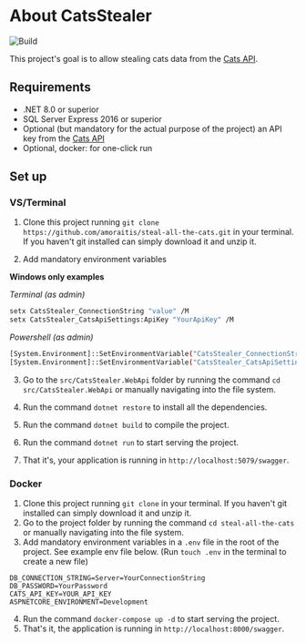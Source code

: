 # About CatsStealer

![Build](https://github.com/amoraitis/steal-all-the-cats/blob/.github/workflows/dotnet.yml/badge.svg)

This project's goal is to allow stealing cats data from the [Cats API](https://thecatapi.com/).

## Requirements

- .NET 8.0 or superior
- SQL Server Express 2016 or superior
- Optional (but mandatory for the actual purpose of the project) an API key from the [Cats API](https://thecatapi.com/)
- Optional, docker: for one-click run

## Set up

### VS/Terminal

1. Clone this project running `git clone https://github.com/amoraitis/steal-all-the-cats.git` in your terminal. If you haven't git installed can simply download it and unzip it.

2. Add mandatory environment variables

**Windows only examples**

*Terminal (as admin)*

```bash
setx CatsStealer_ConnectionString "value" /M
setx CatsStealer_CatsApiSettings:ApiKey "YourApiKey" /M
```

*Powershell (as admin)*

```bash
[System.Environment]::SetEnvironmentVariable("CatsStealer_ConnectionString", "value", [System.EnvironmentVariableTarget]::Machine)
[System.Environment]::SetEnvironmentVariable("CatsStealer_CatsApiSettings:ApiKey", "YourApiKey", [System.EnvironmentVariableTarget]::Machine)
```

3. Go to the `src/CatsStealer.WebApi` folder by running the command `cd src/CatsStealer.WebApi` or manually navigating into the file system.

4. Run the command `dotnet restore` to install all the dependencies.

5. Run the command `dotnet build` to compile the project.

6. Run the command `dotnet run` to start serving the project.

7. That it's, your application is running in `http://localhost:5079/swagger`.

### Docker

1. Clone this project running `git clone` in your terminal. If you haven't git installed can simply download it and unzip it.
2. Go to the project folder by running the command `cd steal-all-the-cats` or manually navigating into the file system.
3. Add mandatory environment variables in a `.env` file in the root of the project. See example env file below. (Run `touch .env` in the terminal to create a new file)

```env
DB_CONNECTION_STRING=Server=YourConnectionString
DB_PASSWORD=YourPassword
CATS_API_KEY=YOUR_API_KEY
ASPNETCORE_ENVIRONMENT=Development
```

4. Run the command `docker-compose up -d` to start serving the project.
5. That's it, the application is running in `http://localhost:8000/swagger`.
